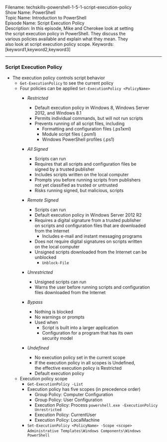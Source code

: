 Filename: techskills-powershell-1-5-1-script-execution-policy  
Show Name: PowerShell  
Topic Name: Introduction to PowerShell  
Episode Name: Script Execution Policy  
Description: In this episode, Mike and Cherokee look at setting  
the script execution policy in PowerShell. They discuss the  
various policies available and explain what they mean. They  
also look at script execution policy scope.
Keywords: [keyword1,keyword2,keyword3]  

---

### Script Execution Policy

* The execution policy controls script behavior
  - `Get-ExecutionPolicy` to see the current policy
  - Four policies can be applied `Set-ExecutionPolicy <PolicyName>`
  	- *Restricted*
        - Default execution policy in Windows 8, Windows Server  
          2012, and Windows 8.1
        - Permits individual commands, but will not run scripts
        - Prevents running of all script files, including
          - Formatting and configuration files (.ps1xml)
          - Module script files (.psm1)
          - Windows PowerShell profiles (.ps1)
  	- *All Signed*
        - Scripts can run
        - Requires that all scripts and configuration files be  
          signed by a trusted publisher
        - Includes scripts written on the local computer
        - Prompts you before running scripts from publishers  
          not yet classified as trusted or untrusted
        - Risks running signed, but malicious, scripts
  	- *Remote Signed*
        - Scripts can run
        - Default execution policy in Windows Server 2012 R2
        - Requires a digital signature from a trusted publisher  
          on scripts and configuration files that are downloaded  
          from the Internet
          - Includes e-mail and instant messaging programs
        - Does not require digital signatures on scripts written  
          on the local computer
        - Unsigned scripts downloaded from the Internet can be  
          unblocked
          - `Unblock-File`
  	- *Unrestricted*
        - Unsigned scripts can run
        - Warns the user before running scripts and configuration  
          files downloaded from the Internet  

    - *Bypass*
        - Nothing is blocked
        - No warnings or prompts
        - Used when
          - Script is built into a larger application
          - Configuration for a program that has its own  
            security model
    - *Undefined*
      - No execution policy set in the current scope
      - If the execution policy in all scopes is Undefined,  
        the effective execution policy is Restricted
      - Default execution policy
  - Execution policy scope
    - `Get-ExecutionPolicy -List`
    - Execution policy has five scopes (in precedence order)  
      - Group Policy: Computer Configuration
      - Group Policy: User Configuration
      - Execution Policy: Process
        `powershell.exe -ExecutionPolicy Unrestricted`
      - Execution Policy: CurrentUser
      - Execution Policy: LocalMachine
    - `Set-ExecutionPolicy <PolicyName> -Scope <scope>`
`Administrative Templates\Windows Components\Windows PowerShell`

